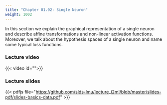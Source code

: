 ```yaml
---
title: "Chapter 01.02: Single Neuron"
weight: 1002
---
```

In this section we explain the graphical representation of a single neuron and describe affine transformations and non-linear activation functions. Moreover, we talk about the hypothesis spaces of a single neuron and name some typical loss functions.

<!--more-->

### Lecture video

{{< video id="">}}

### Lecture slides

{{< pdfjs file="https://github.com/slds-lmu/lecture_i2ml/blob/master/slides-pdf/slides-basics-data.pdf" >}}
